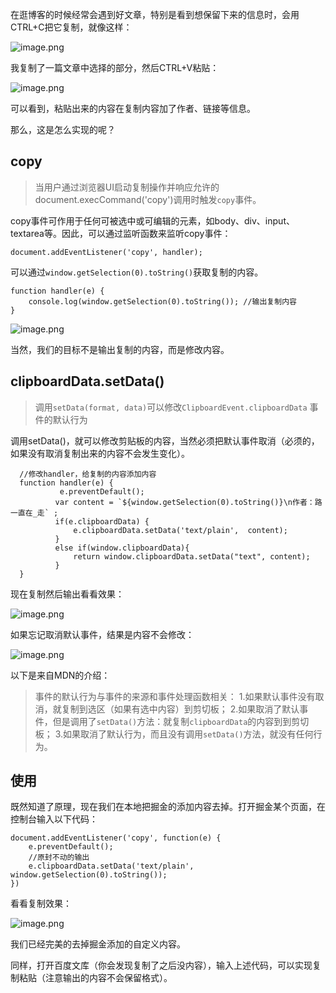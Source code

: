 在逛博客的时候经常会遇到好文章，特别是看到想保留下来的信息时，会用CTRL+C把它复制，就像这样：

![image.png](https://upload-images.jianshu.io/upload_images/18646161-2c444b6e5f063d00.png?imageMogr2/auto-orient/strip%7CimageView2/2/w/1240)
   
我复制了一篇文章中选择的部分，然后CTRL+V粘贴：

![image.png](https://upload-images.jianshu.io/upload_images/18646161-fe5c2c1bb7181c11.png?imageMogr2/auto-orient/strip%7CimageView2/2/w/1240)

可以看到，粘贴出来的内容在复制内容加了作者、链接等信息。

那么，这是怎么实现的呢？

## copy

> 当用户通过浏览器UI启动复制操作并响应允许的document.execCommand('copy')调用时触发`copy`事件。

copy事件可作用于任何可被选中或可编辑的元素，如body、div、input、textarea等。因此，可以通过监听函数来监听copy事件：

    document.addEventListener('copy', handler);

可以通过`window.getSelection(0).toString()`获取复制的内容。


    function handler(e) {
        console.log(window.getSelection(0).toString()); //输出复制内容
    }

![image.png](https://upload-images.jianshu.io/upload_images/18646161-513260a81e9a4d9b.png?imageMogr2/auto-orient/strip%7CimageView2/2/w/1240)

当然，我们的目标不是输出复制的内容，而是修改内容。

##  clipboardData.setData()

> 调用`setData(format, data)`可以修改`ClipboardEvent.clipboardData` 事件的默认行为

调用setData()，就可以修改剪贴板的内容，当然必须把默认事件取消（必须的，如果没有取消复制出来的内容不会发生变化）。

      //修改handler，给复制的内容添加内容
      function handler(e) {
               e.preventDefault();
              var content = `${window.getSelection(0).toString()}\n作者：路一直在_走` ;
              if(e.clipboardData) {
                  e.clipboardData.setData('text/plain',  content);
              }
              else if(window.clipboardData){
                  return window.clipboardData.setData("text", content);
              }
      }

现在复制然后输出看看效果：

![image.png](https://upload-images.jianshu.io/upload_images/18646161-96bd3f38a42031a0.png?imageMogr2/auto-orient/strip%7CimageView2/2/w/1240)

如果忘记取消默认事件，结果是内容不会修改：

![image.png](https://upload-images.jianshu.io/upload_images/18646161-148a79617f479d45.png?imageMogr2/auto-orient/strip%7CimageView2/2/w/1240)

以下是来自MDN的介绍：

> 事件的默认行为与事件的来源和事件处理函数相关：
1.如果默认事件没有取消，就复制到选区（如果有选中内容）到剪切板；
2.如果取消了默认事件，但是调用了`setData()`方法：就复制`clipboardData`的内容到到剪切板；
3.如果取消了默认行为，而且没有调用`setData()`方法，就没有任何行为。

## 使用

既然知道了原理，现在我们在本地把掘金的添加内容去掉。打开掘金某个页面，在控制台输入以下代码：

    document.addEventListener('copy', function(e) {
        e.preventDefault(); 
        //原封不动的输出
        e.clipboardData.setData('text/plain', window.getSelection(0).toString()); 
    })

看看复制效果：

![image.png](https://upload-images.jianshu.io/upload_images/18646161-896d6f1119614a5d.png?imageMogr2/auto-orient/strip%7CimageView2/2/w/1240)

我们已经完美的去掉掘金添加的自定义内容。

同样，打开百度文库（你会发现复制了之后没内容），输入上述代码，可以实现复制粘贴（注意输出的内容不会保留格式）。

